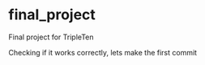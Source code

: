 # final_project

Final project for TripleTen

Checking if it works correctly, lets make the first commit

<!-- TODO Agregar introducción al proyecto -->
<!-- TODO Agregar requirements -->
